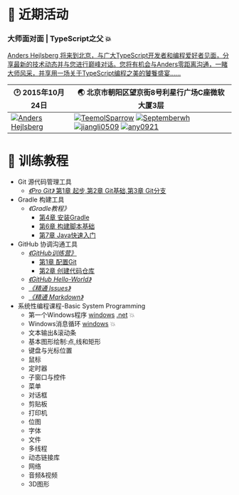 # :bell: 近期活动
###  大师面对面 | TypeScript之父 :boom:
[Anders Hejlsberg 将来到北京，与广大TypeScript开发者和编程爱好者见面，分享最新的技术动态并与您进行巅峰对话。您将有机会与Anders零距离沟通，一睹大师风采，并享用一场关于TypeScript编程之美的饕餮盛宴……](https://github.com/HP-Enterprise/Training/issues/11)

:clock2: 2015年10月24日 | :earth_asia: 北京市朝阳区望京街8号利星行广场C座微软大厦3层
---|---
[![Anders Hejlsberg](https://avatars2.githubusercontent.com/u/4226954?v=3&s=128)](https://github.com/ahejlsberg) | [![TeemolSparrow](https://avatars3.githubusercontent.com/u/13936823?v=3&s=80)](https://github.com/TeemolSparrow) [![Septemberwh](https://avatars1.githubusercontent.com/u/9412495?v=3&s=80)](https://github.com/Septemberwh) [![jiangli0509](https://avatars3.githubusercontent.com/u/5874912?v=3&s=80)](https://github.com/jiangli0509) [![any0921](https://avatars2.githubusercontent.com/u/14539598?v=3&s=80)](https://github.com/any0921)

# :book: 训练教程

+ Git 源代码管理工具
    + [*《Pro Git》* 第1章 起步,第2章 Git基础,第3章 Git分支](http://git-scm.com/book/zh/v2)
+ Gradle 构建工具
    + *《Gradle教程》* 
        + [第4章 安装Gradle](https://github.com/HP-Enterprise/Training/blob/master/Gradle/第四章-Gradle安装.md)
        + [第6章 构建脚本基础](https://github.com/HP-Enterprise/Training/blob/master/Gradle/Gradle-Chapter6.md)
        + [第7章 Java快速入门](https://github.com/HP-Enterprise/Training/blob/master/Gradle/第七章-Java快速入门.md)
+ GitHub 协调沟通工具
    + [*《GitHub训练营》*](https://help.github.com/categories/bootcamp)
        + [第1章 配置Git](https://github.com/HP-Enterprise/Training/blob/master/GitHub/Set%20up%20Git.md)
        + [第2章 创建代码仓库](https://github.com/HP-Enterprise/Training/blob/master/GitHub/Creat%20a%20Repo.md)
    + [*《GitHub Hello-World》*](https://github.com/HP-Enterprise/Training/blob/master/GitHub/GitHub-HelloWorld.md)
    + [*《精通 Issues》*](https://github.com/HP-Enterprise/Training/blob/master/GitHub/issues.md)
    + [*《精通 Markdown》*](https://github.com/HP-Enterprise/Training/blob/master/GitHub/精通Markdown.md)
+ 系统性编程课程-Basic System Programming
    + 第一个Windows程序 [windows](blob/master/BasicSysProg/win/01HelloWindows) [.net](blob/master/BasicSysProg/dotNet/01HelloDotNet) :boom:
    + Windows消息循环 [windows](blob/master/BasicSysProg/win/02MessageLoop) :boom:
    + 文本输出&滚动条
    + 基本图形绘制:点,线和矩形
    + 键盘与光标位置
    + 鼠标
    + 定时器
    + 子窗口与控件
    + 菜单
    + 对话框
    + 剪贴板
    + 打印机
    + 位图
    + 字体
    + 文件
    + 多线程
    + 动态链接库
    + 网络
    + 音频&视频
    + 3D图形
